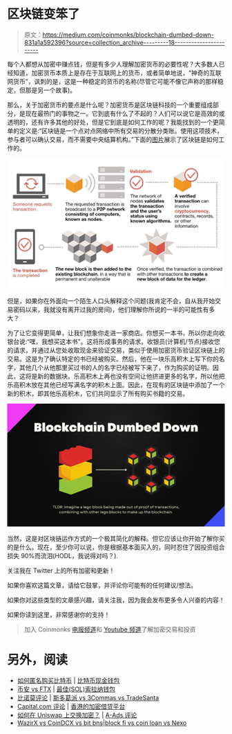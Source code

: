 # 区块链变笨了

> 原文：<https://medium.com/coinmonks/blockchain-dumbed-down-831a1a592396?source=collection_archive---------18----------------------->

每个人都想从加密中赚点钱，但是有多少人理解加密货币的必要性呢？大多数人已经知道，加密货币本质上是存在于互联网上的货币，或者简单地说，“神奇的互联网货币”，讽刺的是，这是一种稳定的货币的名称(尽管它可能不像它声称的那样稳定，但那是另一个故事)。

那么，关于加密货币的要点是什么呢？加密货币是区块链科技的一个重要组成部分，是现在最热门的事物之一。它到底有什么了不起的？人们可以说它是高效的或透明的，还有许多其他的好处，但是它到底是如何工作的呢？我能找到的一个更简单的定义是:“区块链是一个点对点网络中所有交易的分散分类账。使用这项技术，参与者可以确认交易，而不需要中央结算机构。”下面的[图片](https://www.pwc.com/us/en/industries/financial-services/fintech/bitcoin-blockchain-cryptocurrency.html)展示了区块链是如何工作的。

![](img/736a9c4541849f1db0876e7c497a208c.png)

但是，如果你在外面向一个陌生人口头解释这个问题(我肯定不会，自从我开始交易密码以来，我就没有离开过我的房间)，他们理解你所说的一半的可能性有多大？

为了让它变得更简单，让我们想象你走进一家商店。你想买一本书，所以你走向收银台说:“嘿，我想买这本书”。这将形成事务的请求。收银员(计算机/节点)接收您的请求，并通过从您处收取现金来验证交易，类似于使用加密货币验证区块链上的交易。这是为了确认特定的书已经被购买。然后，他在一块乐高积木上写下你的名字，其他几个从他那里买过书的人的名字已经被写下来了，作为购买的证明。因此，这将是新的数据块。乐高积木上再也没有空间让他挤进更多的名字，所以他把乐高积木放在其他已经写满名字的积木上面。因此，在现有的区块链中添加了一个新的积木，即其他乐高积木，它们共同显示了所有购买书籍的交易。

![](img/a30baeccb9140f4324b86db5e9ac0ecd.png)

当然，这是对区块链运作方式的一个极其简化的解释。但它应该让你开始了解你买的是什么。现在，至少你可以说，你是根据基本面买入的，同时忍住了因投资组合损失 90%而流泪(HODL，我说得对吗？).

关注我在 Twitter 上的所有加密和更新！

如果你喜欢这篇文章，请给它鼓掌，并评论你可能有的任何建议/想法。

如果你对这些类型的文章感兴趣，请关注我，因为我会发布更多令人兴奋的内容！

如果你读到这里，非常感谢你的支持！

> 加入 Coinmonks [电报频道](https://t.me/coincodecap)和 [Youtube 频道](https://www.youtube.com/c/coinmonks/videos)了解加密交易和投资

# 另外，阅读

*   [如何匿名购买比特币](https://coincodecap.com/buy-bitcoin-anonymously) | [比特币现金钱包](https://coincodecap.com/bitcoin-cash-wallets)
*   [币安 vs FTX](https://coincodecap.com/binance-vs-ftx) | [最佳(SOL)索拉纳钱包](https://coincodecap.com/solana-wallets)
*   [比诺莫评论](https://coincodecap.com/binomo-review) | [斯多葛派 vs 3Commas vs TradeSanta](https://coincodecap.com/stoic-vs-3commas-vs-tradesanta)
*   [Capital.com 评论](https://coincodecap.com/capital-com-review) | [香港的加密借贷平台](https://coincodecap.com/crypto-lending-hong-kong)
*   [如何在 Uniswap 上交换加密？](https://coincodecap.com/swap-crypto-on-uniswap) | [A-Ads 评论](https://coincodecap.com/a-ads-review)
*   [WazirX vs CoinDCX vs bit bns](/coinmonks/wazirx-vs-coindcx-vs-bitbns-149f4f19a2f1)|[block fi vs coin loan vs Nexo](/coinmonks/blockfi-vs-coinloan-vs-nexo-cb624635230d)